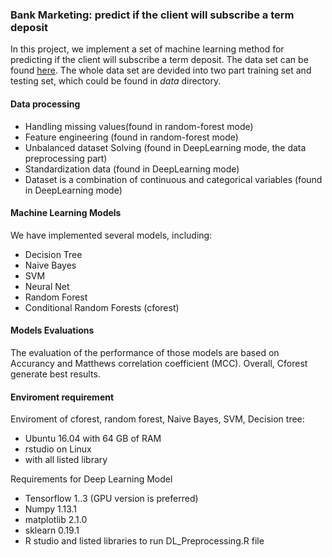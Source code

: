 ### Bank Marketing: predict if the client will subscribe a term deposit

In this project, we implement a set of machine learning method for predicting if the client will subscribe a term deposit. The data set can be found [here](https://data.world/uci/bank-marketing). The whole data set are devided into two part training set and testing set, which could be found in *data* directory.

#### Data processing
- Handling missing values(found in random-forest mode)
- Feature engineering (found in random-forest mode)
- Unbalanced dataset Solving (found in DeepLearning mode, the data preprocessing part)
- Standardization data (found in DeepLearning mode)
- Dataset is a combination of continuous and categorical variables (found in DeepLearning mode)

#### Machine Learning Models
We have implemented several models, including:
* Decision Tree
* Naive Bayes
* SVM
* Neural Net
* Random Forest
* Conditional Random Forests (cforest)

#### Models Evaluations
The evaluation of the performance of those models are based on Accurancy and Matthews correlation coefficient (MCC).
Overall, Cforest generate best results.

#### Enviroment requirement
Enviroment of cforest, random forest, Naive Bayes, SVM, Decision tree:
- Ubuntu 16.04 with 64 GB of RAM
- rstudio on Linux
- with all listed library

Requirements for Deep Learning Model
- Tensorflow 1..3 (GPU version is preferred)
- Numpy 1.13.1
- matplotlib 2.1.0
- sklearn 0.19.1
- R studio and listed libraries to run DL_Preprocessing.R file
